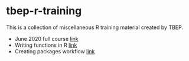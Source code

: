 
# tbep-r-training

This is a collection of miscellaneous R training material created by TBEP.  

* June 2020 full course [link](https://tbep-tech.github.io/tbep-r-training/index.html)
* Writing functions in R [link](https://tbep-tech.github.io/tbep-r-training/functions.html)
* Creating packages workflow [link](https://tbep-tech.github.io/tbep-r-training/packages.html)
